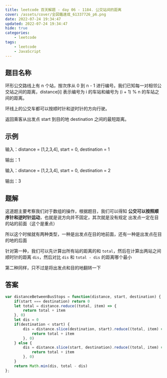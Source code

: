 ```yaml
---
title: leetcode 百天解题 - day 06 - 1184. 公交站间的距离
cover: /assets/cover/全図鑑達成_61337726_p6.png
date: 2022-07-24 19:34:47
updated: 2022-07-24 19:34:47
hide: true
categories:
    - leetcode
tags:
    - leetcode
    - JavaScript
---
```


## 题目名称
环形公交路线上有 n 个站，按次序从 0 到 n - 1 进行编号。我们已知每一对相邻公交站之间的距离，distance[i] 表示编号为 i 的车站和编号为 (i + 1) % n 的车站之间的距离。

环线上的公交车都可以按顺时针和逆时针的方向行驶。

返回乘客从出发点 start 到目的地 destination 之间的最短距离。

## 示例

输入：distance = [1,2,3,4], start = 0, destination = 1

输出：1

输入：distance = [1,2,3,4], start = 0, destination = 2

输出：3

## 题解

这道题主要考察我们对于数组的操作，根据题目，我们可以得知 **公交可以按照顺序针和逆时针运动**，也就是说方向并不固定，其次就是没有规定 出发点一定在目的站的前面（这个是重点）

所以这个时候就有两种类型，一种是出发点在目的地前面，还有一种是出发点在目的地的后面

针对第一种，我们可以先计算出所有站的距离的和 `total`，然后在计算出两站之间顺时针的距离 `dis`，然后对比 `dis` 和 `total - dis` 的距离哪个最小

第二种同样，只不过是将出发点和目的地翻转一下

## 答案

~~~js
var distanceBetweenBusStops = function(distance, start, destination) {
    if(start === destination) return 0
    let total = distance.reduce((total, item) => {
        return total + item
    }, 0)
    let dis = 0
    if(destination < start) {
        dis = distance.slice(destination, start).reduce((total, item) => {
            return total + item
        }, 0)
    } else {
        dis = distance.slice(start, destination).reduce((total, item) => {
            return total + item
        }, 0)
    }
    return Math.min(dis, total - dis)
};
~~~